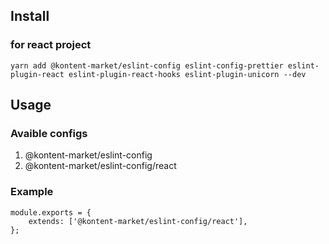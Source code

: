 ## Install

### for react project

```
yarn add @kontent-market/eslint-config eslint-config-prettier eslint-plugin-react eslint-plugin-react-hooks eslint-plugin-unicorn --dev
```

## Usage

### Avaible configs

1. @kontent-market/eslint-config
1. @kontent-market/eslint-config/react

### Example

```
module.exports = {
    extends: ['@kontent-market/eslint-config/react'],
};
```
